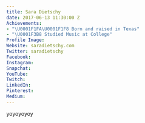 ```yaml
---
title: Sara Dietschy
date: 2017-06-13 11:30:00 Z
Achievements:
- "\U0001F1FA\U0001F1F8 Born and raised in Texas"
- "\U0001F3B8 Studied Music at College"
Profile Image: 
Website: saradietschy.com
Twitter: saradietschy
Facebook: 
Instagram: 
Snapchat: 
YouTube: 
Twitch: 
LinkedIn: 
Pinterest: 
Medium: 
---
```


yoyoyoyoy